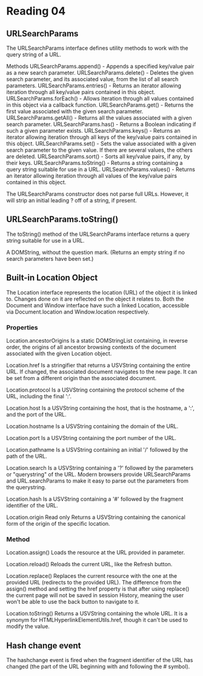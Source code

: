 # Reading 04

## URLSearchParams
The URLSearchParams interface defines utility methods to work with the query string of a URL.

Methods
URLSearchParams.append() - Appends a specified key/value pair as a new search parameter.
URLSearchParams.delete() - Deletes the given search parameter, and its associated value, from the list of all search parameters.
URLSearchParams.entries() - Returns an iterator allowing iteration through all key/value pairs contained in this object.
URLSearchParams.forEach() - Allows iteration through all values contained in this object via a callback function.
URLSearchParams.get() - Returns the first value associated with the given search parameter.
URLSearchParams.getAll() - Returns all the values associated with a given search parameter.
URLSearchParams.has() - Returns a Boolean indicating if such a given parameter exists.
URLSearchParams.keys() - Returns an iterator allowing iteration through all keys of the key/value pairs contained in this object.
URLSearchParams.set() - Sets the value associated with a given search parameter to the given value. If there are several values, the others are deleted.
URLSearchParams.sort() - Sorts all key/value pairs, if any, by their keys.
URLSearchParams.toString() - Returns a string containing a query string suitable for use in a URL.
URLSearchParams.values() - Returns an iterator allowing iteration through all values of the key/value pairs contained in this object.

The URLSearchParams constructor does not parse full URLs. However, it will strip an initial leading ? off of a string, if present.

## URLSearchParams.toString()
The toString() method of the URLSearchParams interface returns a query string suitable for use in a URL.

A DOMString, without the question mark. (Returns an empty string if no search parameters have been set.)

## Built-in Location Object
The Location interface represents the location (URL) of the object it is linked to. Changes done on it are reflected on the object it relates to. Both the Document and Window interface have such a linked Location, accessible via Document.location and Window.location respectively.

### Properties
Location.ancestorOrigins
Is a static DOMStringList containing, in reverse order, the origins of all ancestor browsing contexts of the document associated with the given Location object.

Location.href
Is a stringifier that returns a USVString containing the entire URL. If changed, the associated document navigates to the new page. It can be set from a different origin than the associated document.

Location.protocol
Is a USVString containing the protocol scheme of the URL, including the final ':'.

Location.host
Is a USVString containing the host, that is the hostname, a ':', and the port of the URL.

Location.hostname
Is a USVString containing the domain of the URL.

Location.port
Is a USVString containing the port number of the URL.

Location.pathname
Is a USVString containing an initial '/' followed by the path of the URL.

Location.search
Is a USVString containing a '?' followed by the parameters or "querystring" of the URL. Modern browsers provide URLSearchParams and URL.searchParams to make it easy to parse out the parameters from the querystring.

Location.hash
Is a USVString containing a '#' followed by the fragment identifier of the URL.

Location.origin Read only
Returns a USVString containing the canonical form of the origin of the specific location.

### Method
Location.assign()
Loads the resource at the URL provided in parameter.

Location.reload()
Reloads the current URL, like the Refresh button.

Location.replace()
Replaces the current resource with the one at the provided URL (redirects to the provided URL). The difference from the assign() method and setting the href property is that after using replace() the current page will not be saved in session History, meaning the user won't be able to use the back button to navigate to it.

Location.toString()
Returns a USVString containing the whole URL. It is a synonym for HTMLHyperlinkElementUtils.href, though it can't be used to modify the value.

## Hash change event
The hashchange event is fired when the fragment identifier of the URL has changed (the part of the URL beginning with and following the # symbol).

